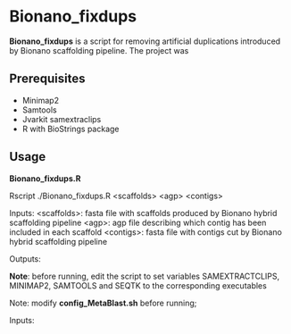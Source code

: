 # Bionano_fixdups
**Bionano_fixdups** is a script for removing artificial duplications introduced by Bionano scaffolding pipeline. The project was 

## Prerequisites

* Minimap2
* Samtools
* Jvarkit samextraclips
* R with BioStrings package

## Usage

**Bionano_fixdups.R**

Rscript ./Bionano_fixdups.R \<scaffolds\> \<agp\> \<contigs\>
  
Inputs:
\<scaffolds\>: fasta file with scaffolds produced by Bionano hybrid scaffolding pipeline
\<agp\>: agp file describing which contig has been included in each scaffold
\<contigs\>: fasta file with contigs cut by Bionano hybrid scaffolding pipeline

Outputs:

**Note**: before running, edit the script to set variables SAMEXTRACTCLIPS, MINIMAP2, SAMTOOLS and SEQTK to the corresponding executables


Note: modify **config_MetaBlast.sh** before running; 

Inputs:
